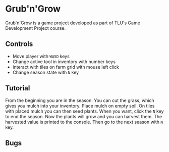 # Grub'n'Grow

Grub'n'Grow is a game project developed as part of TLU's Game Development Project course.

## Controls

- Move player with `WASD` keys
- Change active tool in inventory with number keys
- interact with tiles on farm grid with mouse left click
- Change season state with `N` key

## Tutorial

From the beginning you are in the season. You can cut the grass, which gives you mulch into your inventory.
Place mulch on empty soil. On tiles with placed mulch you can then seed plants. When you want, click the `N`
key to end the season. Now the plants will grow and you can harvest them. The harvested value is printed to the
console. Then go to the next season with `N` key.

## Bugs
